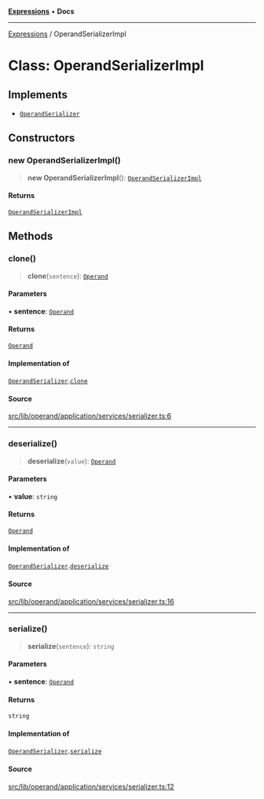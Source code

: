 [**Expressions**](../README.md) • **Docs**

***

[Expressions](../README.md) / OperandSerializerImpl

# Class: OperandSerializerImpl

## Implements

- [`OperandSerializer`](../interfaces/OperandSerializer.md)

## Constructors

### new OperandSerializerImpl()

> **new OperandSerializerImpl**(): [`OperandSerializerImpl`](OperandSerializerImpl.md)

#### Returns

[`OperandSerializerImpl`](OperandSerializerImpl.md)

## Methods

### clone()

> **clone**(`sentence`): [`Operand`](Operand.md)

#### Parameters

• **sentence**: [`Operand`](Operand.md)

#### Returns

[`Operand`](Operand.md)

#### Implementation of

[`OperandSerializer`](../interfaces/OperandSerializer.md).[`clone`](../interfaces/OperandSerializer.md#clone)

#### Source

[src/lib/operand/application/services/serializer.ts:6](https://github.com/data7expressions/3xpr/blob/7acee0c2886cdd6f6b6d4a83a1fd843738c9d027/src/lib/operand/application/services/serializer.ts#L6)

***

### deserialize()

> **deserialize**(`value`): [`Operand`](Operand.md)

#### Parameters

• **value**: `string`

#### Returns

[`Operand`](Operand.md)

#### Implementation of

[`OperandSerializer`](../interfaces/OperandSerializer.md).[`deserialize`](../interfaces/OperandSerializer.md#deserialize)

#### Source

[src/lib/operand/application/services/serializer.ts:16](https://github.com/data7expressions/3xpr/blob/7acee0c2886cdd6f6b6d4a83a1fd843738c9d027/src/lib/operand/application/services/serializer.ts#L16)

***

### serialize()

> **serialize**(`sentence`): `string`

#### Parameters

• **sentence**: [`Operand`](Operand.md)

#### Returns

`string`

#### Implementation of

[`OperandSerializer`](../interfaces/OperandSerializer.md).[`serialize`](../interfaces/OperandSerializer.md#serialize)

#### Source

[src/lib/operand/application/services/serializer.ts:12](https://github.com/data7expressions/3xpr/blob/7acee0c2886cdd6f6b6d4a83a1fd843738c9d027/src/lib/operand/application/services/serializer.ts#L12)
